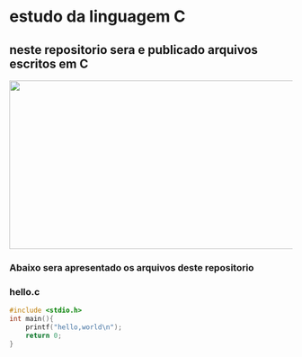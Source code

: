 # estudo da linguagem C
## neste repositorio sera e publicado arquivos escritos em C


<img src="https://giovanidacruz.com.br/wp-content/uploads/2022/11/C-programming-1024x530-1.jpg" 
height="300" width="1000">


### Abaixo sera apresentado os arquivos deste repositorio

### hello.c

```c
#include <stdio.h>
int main(){
    printf("hello,world\n");
    return 0;
}
```